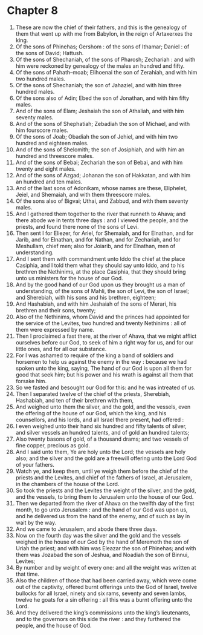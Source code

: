 # Chapter 8

1. These are now the chief of their fathers, and this is the genealogy of them that went up with me from Babylon, in the reign of Artaxerxes the king.
2. Of the sons of Phinehas; Gershom : of the sons of Ithamar; Daniel : of the sons of David; Hattush.
3. Of the sons of Shechaniah, of the sons of Pharosh; Zechariah : and with him were reckoned by genealogy of the males an hundred and fifty.
4. Of the sons of Pahath–moab; Elihoenai the son of Zerahiah, and with him two hundred males.
5. Of the sons of Shechaniah; the son of Jahaziel, and with him three hundred males.
6. Of the sons also of Adin; Ebed the son of Jonathan, and with him fifty males.
7. And of the sons of Elam; Jeshaiah the son of Athaliah, and with him seventy males.
8. And of the sons of Shephatiah; Zebadiah the son of Michael, and with him fourscore males.
9. Of the sons of Joab; Obadiah the son of Jehiel, and with him two hundred and eighteen males.
10. And of the sons of Shelomith; the son of Josiphiah, and with him an hundred and threescore males.
11. And of the sons of Bebai; Zechariah the son of Bebai, and with him twenty and eight males.
12. And of the sons of Azgad; Johanan the son of Hakkatan, and with him an hundred and ten males.
13. And of the last sons of Adonikam, whose names are these, Eliphelet, Jeiel, and Shemaiah, and with them threescore males.
14. Of the sons also of Bigvai; Uthai, and Zabbud, and with them seventy males.
15. And I gathered them together to the river that runneth to Ahava; and there abode we in tents three days : and I viewed the people, and the priests, and found there none of the sons of Levi.
16. Then sent I for Eliezer, for Ariel, for Shemaiah, and for Elnathan, and for Jarib, and for Elnathan, and for Nathan, and for Zechariah, and for Meshullam, chief men; also for Joiarib, and for Elnathan, men of understanding.
17. And I sent them with commandment unto Iddo the chief at the place Casiphia, and I told them what they should say unto Iddo, and to his brethren the Nethinims, at the place Casiphia, that they should bring unto us ministers for the house of our God.
18. And by the good hand of our God upon us they brought us a man of understanding, of the sons of Mahli, the son of Levi, the son of Israel; and Sherebiah, with his sons and his brethren, eighteen;
19. And Hashabiah, and with him Jeshaiah of the sons of Merari, his brethren and their sons, twenty;
20. Also of the Nethinims, whom David and the princes had appointed for the service of the Levites, two hundred and twenty Nethinims : all of them were expressed by name.
21. Then I proclaimed a fast there, at the river of Ahava, that we might afflict ourselves before our God, to seek of him a right way for us, and for our little ones, and for all our substance.
22. For I was ashamed to require of the king a band of soldiers and horsemen to help us against the enemy in the way : because we had spoken unto the king, saying, The hand of our God is upon all them for good that seek him; but his power and his wrath is against all them that forsake him.
23. So we fasted and besought our God for this: and he was intreated of us.
24. Then I separated twelve of the chief of the priests, Sherebiah, Hashabiah, and ten of their brethren with them,
25. And weighed unto them the silver, and the gold, and the vessels, even the offering of the house of our God, which the king, and his counsellors, and his lords, and all Israel there present, had offered :
26. I even weighed unto their hand six hundred and fifty talents of silver, and silver vessels an hundred talents, and of gold an hundred talents;
27. Also twenty basons of gold, of a thousand drams; and two vessels of fine copper, precious as gold.
28. And I said unto them, Ye are holy unto the Lord; the vessels are holy also; and the silver and the gold are a freewill offering unto the Lord God of your fathers.
29. Watch ye, and keep them, until ye weigh them before the chief of the priests and the Levites, and chief of the fathers of Israel, at Jerusalem, in the chambers of the house of the Lord.
30. So took the priests and the Levites the weight of the silver, and the gold, and the vessels, to bring them to Jerusalem unto the house of our God.
31. Then we departed from the river of Ahava on the twelfth day of the first month, to go unto Jerusalem : and the hand of our God was upon us, and he delivered us from the hand of the enemy, and of such as lay in wait by the way.
32. And we came to Jerusalem, and abode there three days.
33. Now on the fourth day was the silver and the gold and the vessels weighed in the house of our God by the hand of Meremoth the son of Uriah the priest; and with him was Eleazar the son of Phinehas; and with them was Jozabad the son of Jeshua, and Noadiah the son of Binnui, Levites;
34. By number and by weight of every one: and all the weight was written at that time.
35. Also the children of those that had been carried away, which were come out of the captivity, offered burnt offerings unto the God of Israel, twelve bullocks for all Israel, ninety and six rams, seventy and seven lambs, twelve he goats for a sin offering : all this was a burnt offering unto the Lord.
36. And they delivered the king’s commissions unto the king’s lieutenants, and to the governors on this side the river : and they furthered the people, and the house of God.

